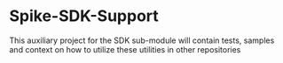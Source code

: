 # Spike-SDK-Support
This auxiliary project for the SDK sub-module will contain tests, samples and context on how to utilize these utilities in other repositories
